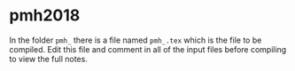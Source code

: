 # pmh2018
In the folder `pmh_` there is a file named `pmh_.tex` which is the file to be compiled.
Edit this file and comment in all of the input files before compiling to view the full notes.
